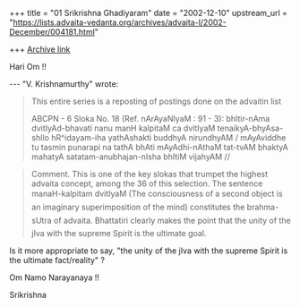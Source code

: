 +++
title = "01 Srikrishna Ghadiyaram"
date = "2002-12-10"
upstream_url = "https://lists.advaita-vedanta.org/archives/advaita-l/2002-December/004181.html"

+++
[Archive link](https://lists.advaita-vedanta.org/archives/advaita-l/2002-December/004181.html)

Hari Om !!

--- "V. Krishnamurthy" <profvk at YAHOO.COM> wrote:
> This entire series is a reposting of postings done
> on the advaitin list
>
> ABCPN - 6
> Sloka No. 18 (Ref. nArAyaNIyaM : 91 - 3):
> bhItir-nAma dvitIyAd-bhavati nanu manH kalpitaM ca
> dvitIyaM
> tenaikyA-bhyAsa-shIlo hR^idayam-iha yathAshakti
> buddhyA nirundhyAM /
> mAyAviddhe tu tasmin punarapi na tathA bhAti
> mAyAdhi-nAthaM
> tat-tvAM bhaktyA mahatyA satatam-anubhajan-nIsha
> bhItiM vijahyAM //
>

> Comment. This is one of the key slokas that trumpet
> the highest advaita
> concept, among the 36 of this selection. The
> sentence manaH-kalpitam
> dvitIyaM (The consciousness of a second object is
> an imaginary
> superimposition of the mind) constitutes   the
> brahma-sUtra of advaita.
> Bhattatiri clearly makes the point that the unity of
> the jIva with the
> supreme Spirit is the ultimate goal.

Is it more appropriate to say, "the unity of
the jIva with the
supreme Spirit is the ultimate fact/reality" ?

Om Namo Narayanaya !!

Srikrishna

